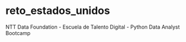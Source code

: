 # reto_estados_unidos
NTT Data Foundation - Escuela de Talento Digital - Python Data Analyst Bootcamp
